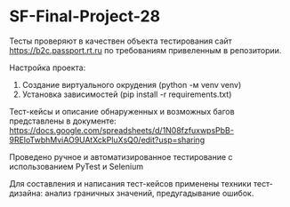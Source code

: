 # SF-Final-Project-28

Тесты проверяют в качествен объекта тестирования сайт https://b2c.passport.rt.ru по требованиям привеленным в репозитории.

Настройка проекта: 
1. Создание виртуального окрудения (python -м venv venv)
2. Установка зависимостей (pip install -r requirements.txt)

Тест-кейсы и описание обнаруженных и возможных багов представлены в документе: https://docs.google.com/spreadsheets/d/1N08fzfuxwpsPbB-9REloTwbhMviAO9UAtXckPluXsQ0/edit?usp=sharing

Проведено ручное и автоматизированное тестирование с использованием PyTest и Selenium

Для составления и написания тест-кейсов применены техники тест-дизайна: анализ граничных значений, предугадывание ошибок.

